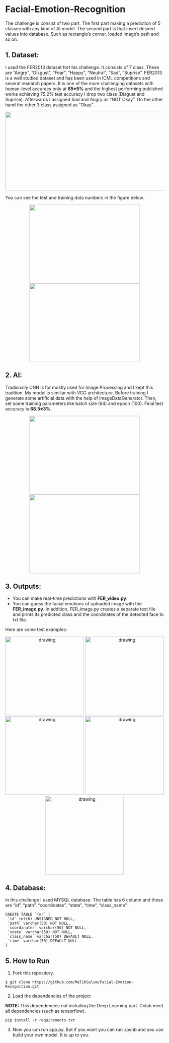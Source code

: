 # Facial-Emotion-Recognition

The challenge is consist of two part. The first part making a prediction of 5 classes with any kind of AI model. The second part is that insert desired values into database. Such as rectangle’s corner, loaded image’s path and so on.

## 1. Dataset:
I used the FER2013 dataset fort his challenge. It consists of 7 class. These are “Angry”, “Disgust”, “Fear”, “Happy”, “Neutral”, “Sad”, “Suprise”. FER2013 is a well studied dataset and has been used in ICML competitions and several research papers. It is one of the more challenging datasets with human-level accuracy only at **65±5%** and the highest performing published works achieving 75.2% test accuracy I drop two class (Disgust and Suprise). Afterwards I assigned Sad and Angry as “NOT Okay”. On the other hand the other 3 class assigned as “Okay”.

<p align="center">
<img src="https://user-images.githubusercontent.com/81585804/180644734-e8c04654-73bd-4190-aa3f-c6bde8bc0cfd.png" width="600" height="250">
</p>

You can see the test and training data numbers in the figure below.

<p align="center">
<img src="https://user-images.githubusercontent.com/81585804/180644823-bf0acc7a-f342-4adb-837e-c10164ac4dd1.png" width="350" height="250">
 <img src="https://user-images.githubusercontent.com/81585804/180644825-46f144b0-c74a-4d8a-8355-0e9dac8ede96.png" width="350" height="250">
</p>


## 2. AI:
Tradionally CNN is for mostly used for Image Processing and I kept this tradition. My  model is similiar with VGG architecture. Before training I generate some artificial data with the help of ImageDataGenerator. Then, set some training parameters like batch size (64) and epoch (100). Final test accuracy is **68.5±3%.**


<p align="center">
<img src="https://user-images.githubusercontent.com/81585804/180644754-4ad646a8-5e95-4a5b-9324-9265bd2c08c3.png" width="350" height="250">
 <img src="https://user-images.githubusercontent.com/81585804/180644755-ce2b4073-ac3b-4c4e-9f48-b6285ce860af.png" width="350" height="250">
</p>


## 3. Outputs:
* You can make real-time predictions with **FER_video.py**.
* You can guess the facial emotions of uploaded image with the **FER_image.py**. In addition, FER_image.py creates a separate text file and prints its predicted class and the coordinates of the detected face to txt file.

Here are some test examples:
<p align="center">
  <img src=https://user-images.githubusercontent.com/81585804/180645055-a03cb091-7aa7-4fe5-bda0-abafda6382fd.jpg alt="drawing" width="250" height="250"/>
  <img src=https://user-images.githubusercontent.com/81585804/180645056-2f920d79-6b3c-4483-9fc3-ebb2f8f5e4b1.jpg alt="drawing" width="250" height="250"/> 
  <img src=https://user-images.githubusercontent.com/81585804/180645057-5bacd6a3-af6d-42fb-9d8d-bd5989e8b371.jpg alt="drawing" width="250" height="250"/>
  <img src=https://user-images.githubusercontent.com/81585804/180645058-3d56cbf7-9a38-42c3-96cf-70d9aab0289f.jpg alt="drawing" width="250" height="250"/>
  <img src=https://user-images.githubusercontent.com/81585804/180645061-d1ae158f-9891-4500-9c2f-029974ae33ea.jpg alt="drawing" width="250" height="250"/>
</p>

## 4. Database:
In this challenge I used MYSQL database. The table has 6 column and these are “id”, “path”, “coordinates”, “state”, “time”, “class_name”. 

 ```console
CREATE TABLE `fer` (
  `id` int(6) UNSIGNED NOT NULL,
  `path` varchar(50) NOT NULL,
  `coordinates` varchar(50) NOT NULL,
  `state` varchar(50) NOT NULL,
  `class_name` varchar(50) DEFAULT NULL,
  `time` varchar(50) DEFAULT NULL
)
```

## 5. How to Run

1. Fork this repository.
 ```console
$ git clone https://github.com/MelihGulum/Facial-Emotion-Recognition.git

```

2. Load the dependencies of the project

**NOTE:** This dependencies not including the Deep Learning part. Colab meet all dependencies (such as tensorflow).

 ```console
pip install -r requirements.txt
```

3. Now you can run app.py. But if you want you can run .ipynb and you can build your own model. It is up to you. 

